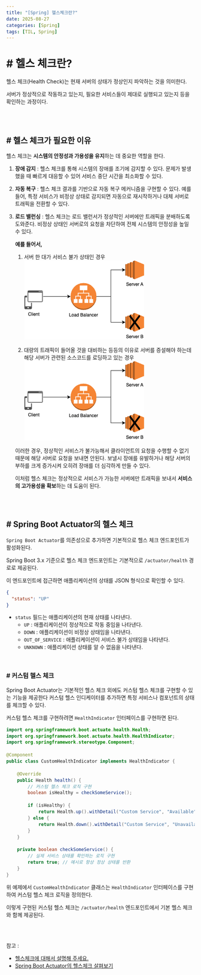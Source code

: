 ```yaml
---
title: "[Spring] 헬스체크란?"
date: 2025-08-27
categories: [Spring]
tags: [TIL, Spring]
---
```



# # 헬스 체크란?

헬스 체크(Health Check)는 현재 서버의 상태가 정상인지 파악하는 것을 의미한다.

서버가 정상적으로 작동하고 있는지, 필요한 서비스들이 제대로 실행되고 있는지 등을 확인하는 과정이다. 

<br /><br />

## # 헬스 체크가 필요한 이유

헬스 체크는 **시스템의 안정성과 가용성을 유지**하는 데 중요한 역할을 한다.

1. **장애 감지** : 헬스 체크를 통해 시스템의 장애를 조기에 감지할 수 있다. 문제가 발생했을 때 빠르게 대응할 수 있어 서비스 중단 시간을 최소화할 수 있다.

2. **자동 복구** : 헬스 체크 결과를 기반으로 자동 복구 메커니즘을 구현할 수 있다. 예를 들어, 특정 서비스가 비정상 상태로 감지되면 자동으로 재시작하거나 대체 서버로 트래픽을 전환할 수 있다.

3. **로드 밸런싱** : 헬스 체크는 로드 밸런서가 정상적인 서버에만 트래픽을 분배하도록 도와준다. 비정상 상태인 서버로의 요청을 차단하여 전체 시스템의 안정성을 높일 수 있다.

   **예를 들어서,**

      1) 서버 한 대가 서비스 불가 상태인 경우
      ![img](/assets/img/til/cs/헬스체크1.png)

      2) 대량의 트래픽이 들어올 것을 대비하는 등등의 이유로 서버를 증설해야 하는데 해당 서버가 관련된 소스코드를 로딩하고 있는 경우
      ![img](/assets/img/til/cs/헬스체크1.png)

   이러한 경우, 정상적인 서비스가 불가능해서 클라이언트의 요청을 수행할 수 없기 때문에 해당 서버로 요청을 보내면 안된다. 보낼시 장애를 유발하거나 해당 서버의 부하를 크게 증가시켜 오히려 장애를 더 심각하게 만들 수 있다.

   이처럼 헬스 체크는 정상적으로 서비스가 가능한 서버에만 트래픽을 보내서 **서비스의 고가용성을 확보**하는 데 도움이 된다.

<br /><br />

## # Spring Boot Actuator의 헬스 체크

`Spring Boot Actuator`를 의존성으로 추가하면 기본적으로 헬스 체크 엔드포인트가 활성화된다.

Spring Boot 3.x 기준으로 헬스 체크 엔드포인트는 기본적으로 `/actuator/health` 경로로 제공된다.

이 엔드포인트에 접근하면 애플리케이션의 상태를 JSON 형식으로 확인할 수 있다.

```json
{
  "status": "UP"
}
```

- `status` 필드는 애플리케이션의 현재 상태를 나타낸다.
  - `UP` : 애플리케이션이 정상적으로 작동 중임을 나타낸다.
  - `DOWN` : 애플리케이션이 비정상 상태임을 나타낸다.
  - `OUT_OF_SERVICE` : 애플리케이션이 서비스 불가 상태임을 나타낸다.
  - `UNKNOWN` : 애플리케이션 상태를 알 수 없음을 나타낸다.

<br />

### # 커스텀 헬스 체크

Spring Boot Actuator는 기본적인 헬스 체크 외에도 커스텀 헬스 체크를 구현할 수 있는 기능을 제공한다 커스텀 헬스 인디케이터를 추가하면 특정 서비스나 컴포넌트의 상태를 체크할 수 있다.

커스텀 헬스 체크를 구현하려면 `HealthIndicator` 인터페이스를 구현하면 된다.

```java
import org.springframework.boot.actuate.health.Health;
import org.springframework.boot.actuate.health.HealthIndicator;
import org.springframework.stereotype.Component;

@Component
public class CustomHealthIndicator implements HealthIndicator {
   
    @Override
    public Health health() {
        // 커스텀 헬스 체크 로직 구현
        boolean isHealthy = checkSomeService();

        if (isHealthy) {
            return Health.up().withDetail("Custom Service", "Available").build();
        } else {
            return Health.down().withDetail("Custom Service", "Unavailable").build();
        }
    }

    private boolean checkSomeService() {
        // 실제 서비스 상태를 확인하는 로직 구현
        return true; // 예시로 항상 정상 상태를 반환
    }
}
```

위 예제에서 `CustomHealthIndicator` 클래스는 `HealthIndicator` 인터페이스를 구현하여 커스텀 헬스 체크 로직을 정의한다.

이렇게 구현된 커스텀 헬스 체크는 `/actuator/health` 엔드포인트에서 기본 헬스 체크와 함께 제공된다.


<br /><br />

참고 : 
- [헬스체크에 대해서 설명해 주세요.](https://www.maeil-mail.kr/question/311)
- [Spring Boot Actuator의 헬스체크 살펴보기](https://toss.tech/article/how-to-work-health-check-in-spring-boot-actuator)
